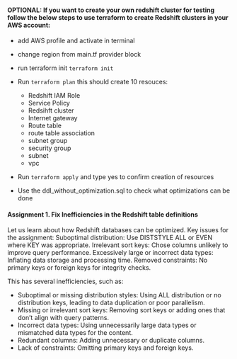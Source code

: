 #### OPTIONAL: If you want to create your own redshift cluster for testing follow the below steps to use terraform to create Redshift clusters in your AWS account:

- add AWS profile and activate in terminal
- change region from main.tf provider block
- run terraform init
`terraform init`
- Run `terraform plan`
this should create 10 resouces:
    - Redshift IAM Role
    - Service Policy
    - Redsihft cluster
    - Internet gateway
    - Route table
    - route table association
    - subnet group
    - security group
    - subnet
    - vpc

- Run `terraform apply` and type yes to confirm creation of resources

- Use the ddl_without_optimization.sql to check what optimizations can be done

#### Assignment 1. Fix Inefficiencies in the Redshift table definitions

Let us learn about how Redshift databases can be optimized. Key issues for the assignment:
Suboptimal distribution: Use DISTSTYLE ALL or EVEN where KEY was appropriate.
Irrelevant sort keys: Chose columns unlikely to improve query performance.
Excessively large or incorrect data types: Inflating data storage and processing time.
Removed constraints: No primary keys or foreign keys for integrity checks.

This has several inefficiencies, such as:

- Suboptimal or missing distribution styles: Using ALL distribution or no distribution keys, leading to data duplication or poor parallelism.
- Missing or irrelevant sort keys: Removing sort keys or adding ones that don’t align with query patterns.
- Incorrect data types: Using unnecessarily large data types or mismatched data types for the content.
- Redundant columns: Adding unnecessary or duplicate columns.
- Lack of constraints: Omitting primary keys and foreign keys.

